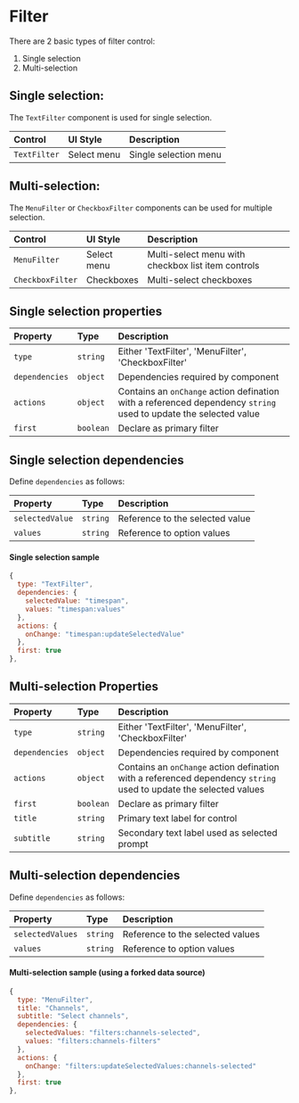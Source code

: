 # Filter

There are 2 basic types of filter control:
1. Single selection
2. Multi-selection

## Single selection:

The `TextFilter` component is used for single selection.

| Control | UI Style | Description
| :-----------|:----|:--
| `TextFilter` | Select menu | Single selection menu 

## Multi-selection:

The `MenuFilter` or `CheckboxFilter` components can be used for multiple selection.

| Control | UI Style | Description
| :-----------|:----|:--
| `MenuFilter` | Select menu | Multi-select menu with checkbox list item controls 
| `CheckboxFilter` | Checkboxes | Multi-select checkboxes 

## Single selection properties

| Property | Type | Description 
| :--------|:-----|:-----------
| `type`| `string` | Either 'TextFilter', 'MenuFilter', 'CheckboxFilter'
| `dependencies`| `object` | Dependencies required by component
| `actions`| `object` | Contains an `onChange` action defination with a referenced dependency `string` used to update the selected value
| `first`| `boolean` | Declare as primary filter

## Single selection dependencies 

Define `dependencies` as follows:

| Property | Type | Description 
| :--------|:-----|:-----------
| `selectedValue`| `string` | Reference to the selected value
| `values`| `string` | Reference to option values


#### Single selection sample

```js
{
  type: "TextFilter",
  dependencies: { 
    selectedValue: "timespan", 
    values: "timespan:values"
  },
  actions: { 
    onChange: "timespan:updateSelectedValue" 
  },
  first: true
},
```

## Multi-selection Properties

| Property | Type | Description 
| :--------|:-----|:-----------
| `type`| `string` | Either 'TextFilter', 'MenuFilter', 'CheckboxFilter'
| `dependencies`| `object` | Dependencies required by component
| `actions`| `object` | Contains an `onChange` action defination with a referenced dependency `string` used to update the selected values
| `first`| `boolean` | Declare as primary filter
| `title`| `string` | Primary text label for control
| `subtitle`| `string` | Secondary text label used as selected prompt

## Multi-selection dependencies 

Define `dependencies` as follows:

| Property | Type | Description 
| :--------|:-----|:-----------
| `selectedValues`| `string` | Reference to the selected values
| `values`| `string` | Reference to option values

#### Multi-selection sample (using a forked data source)

```js
{
  type: "MenuFilter",
  title: "Channels",
  subtitle: "Select channels",
  dependencies: {
    selectedValues: "filters:channels-selected",
    values: "filters:channels-filters"
  },
  actions: {
    onChange: "filters:updateSelectedValues:channels-selected"
  },
  first: true
},
```